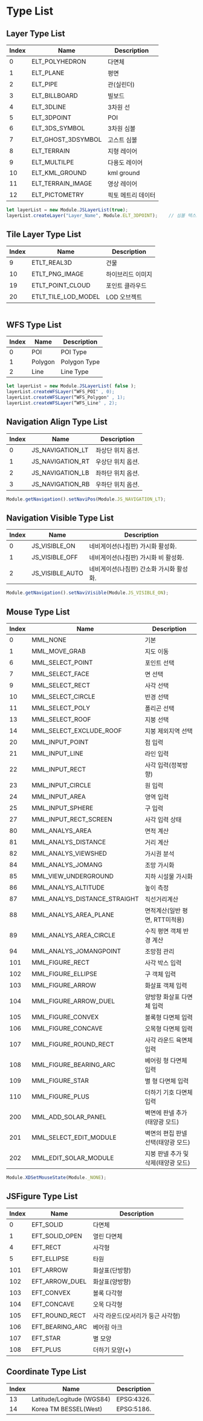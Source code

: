 # Type List

## Layer Type List

| Index | Name                   | Description |
| ----- | ---------------------- | ----------- |
| 0     | ELT\_POLYHEDRON         | 다면체         |
| 1     | ELT\_PLANE              | 평면         |
| 2     | ELT\_PIPE               | 관(실린더)         |
| 3     | ELT\_BILLBOARD         | 빌보드         |
| 4     | ELT\_3DLINE             | 3차원 선         |
| 5     | ELT\_3DPOINT           | POI         |
| 6     | ELT\_3DS_SYMBOL         | 3차원 심볼         |
| 7     | ELT\_GHOST\_3DSYMBOL   | 고스트 심볼      |
| 8     | ELT\_TERRAIN            | 지형 레이어         |
| 9     | ELT\_MULTILPE           | 다용도 레이어         |
| 10    | ELT\_KML_GROUND         | kml ground         |
| 11    | ELT\_TERRAIN_IMAGE      | 영상 레이어         |
| 12    | ELT\_PICTOMETRY         | 픽토 메트리 데이터         |

```javascript
let layerList = new Module.JSLayerList(true);
layerList.createLayer("Layer_Name", Module.ELT_3DPOINT);	// 심볼 텍스트 레이어 생성
```

## Tile Layer Type List

| Index | Name                   | Description |
| ----- | ---------------------- | ----------- |
| 9     | ETLT\_REAL3D           | 건물          |
| 10    | ETLT\_PNG\_IMAGE       | 하이브리드 이미지   |
| 19    | ETLT\_POINT\_CLOUD     | 포인트 클라우드    |
| 20    | ETLT\_TILE\_LOD\_MODEL | LOD 오브젝트    |

```javascript
```

## WFS Type List

| Index | Name    | Description  |
| ----- | ------- | ------------ |
| 0     | POI     | POI Type     |
| 1     | Polygon | Polygon Type |
| 2     | Line    | Line Type    |

```javascript
let layerList = new Module.JSLayerList( false );
layerList.createWFSLayer(“WFS_POI" , 0);
layerList.createWFSLayer(“WFS_Polygon" , 1);
layerList.createWFSLayer(“WFS_Line" , 2);
```

## Navigation Align Type List

| Index | Name               | Description |
| ----- | ------------------ | ----------- |
| 0     | JS\_NAVIGATION\_LT | 좌상단 위치 옵션.  |
| 1     | JS\_NAVIGATION\_RT | 우상단 위치 옵션.  |
| 2     | JS\_NAVIGATION\_LB | 좌하단 위치 옵션.  |
| 3     | JS\_NAVIGATION\_RB | 우하단 위치 옵션.  |

```javascript
Module.getNavigation().setNaviPos(Module.JS_NAVIGATION_LT);
```

## Navigation Visible Type List

| Index | Name              | Description             |
| ----- | ----------------- | ----------------------- |
| 0     | JS\_VISIBLE\_ON   | 네비게이션(나침판) 가시화 활성화.     |
| 1     | JS\_VISIBLE\_OFF  | 네비게이션(나침판) 가시화 비 활성화.   |
| 2     | JS\_VISIBLE\_AUTO | 네비게이션(나침판) 간소화 가시화 활성화. |

```javascript
Module.getNavigation().setNaviVisible(Module.JS_VISIBLE_ON);
```

## Mouse Type List

| Index | Name                            | Description         |
| ----- | ------------------------------- | ------------------- |
| 0     | MML\_NONE                       | 기본                  |
| 1     | MML\_MOVE\_GRAB                 | 지도 이동               |
| 6     | MML\_SELECT\_POINT              | 포인트 선택              |
| 7     | MML\_SELECT\_FACE               | 면 선택                |
| 9     | MML\_SELECT\_RECT               | 사각 선택               |
| 10    | MML\_SELECT\_CIRCLE             | 반경 선택               |
| 11    | MML\_SELECT\_POLY               | 폴리곤 선택              |
| 13    | MML\_SELECT\_ROOF               | 지붕 선택               |
| 14    | MML\_SELECT\_EXCLUDE\_ROOF      | 지붕 제외지역 선택          |
| 20    | MML\_INPUT\_POINT               | 점 입력                |
| 21    | MML\_INPUT\_LINE                | 라인 입력               |
| 22    | MML\_INPUT\_RECT                | 사각 입력(정북방향)         |
| 23    | MML\_INPUT\_CIRCLE              | 원 입력                |
| 24    | MML\_INPUT\_AREA                | 영역 입력               |
| 25    | MML\_INPUT\_SPHERE              | 구 입력                |
| 27    | MML\_INPUT\_RECT\_SCREEN        | 사각 입력 상태            |
| 80    | MML\_ANALYS\_AREA               | 면적 계산               |
| 81    | MML\_ANALYS\_DISTANCE           | 거리 계산               |
| 82    | MML\_ANALYS\_VIEWSHED           | 가시권 분석              |
| 84    | MML\_ANALYS\_JOMANG             | 조망 가시화              |
| 85    | MML\_VIEW\_UNDERGROUND          | 지하 시설물 가시화          |
| 86    | MML\_ANALYS\_ALTITUDE           | 높이 측정               |
| 87    | MML\_ANALYS\_DISTANCE\_STRAIGHT | 직선거리계산              |
| 88    | MML\_ANALYS\_AREA\_PLANE        | 면적계산(일반 평면, RTT미적용) |
| 89    | MML\_ANALYS\_AREA\_CIRCLE       | 수직 평면 객체 반경 계산      |
| 94    | MML\_ANALYS\_JOMANGPOINT        | 조망점 관리              |
| 101   | MML\_FIGURE\_RECT               | 사각 박스 입력            |
| 102   | MML\_FIGURE\_ELLIPSE            | 구 객체 입력             |
| 103   | MML\_FIGURE\_ARROW              | 화살표 객체 입력           |
| 104   | MML\_FIGURE\_ARROW\_DUEL        | 양방향 화살표 다면체 입력      |
| 105   | MML\_FIGURE\_CONVEX             | 볼록형 다면체 입력          |
| 106   | MML\_FIGURE\_CONCAVE            | 오목형 다면체 입력          |
| 107   | MML\_FIGURE\_ROUND\_RECT        | 사각 라운드 육면체 입력       |
| 108   | MML\_FIGURE\_BEARING\_ARC       | 베어링 형 다면체 입력        |
| 109   | MML\_FIGURE\_STAR               | 별 형 다면체 입력          |
| 110   | MML\_FIGURE\_PLUS               | 더하기 기호 다면체 입력       |
| 200   | MML\_ADD\_SOLAR\_PANEL          | 벽면에 판넬 추가(태양광 모드)           |
| 201   | MML\_SELECT\_EDIT\_MODULE       | 벽면의 편집 판넬 선택(태양광 모드)     |
| 202   | MML\_EDIT\_SOLAR\_MODULE        | 지붕 판넬 추가 및 삭제(태양광 모드) |

```javascript
Module.XDSetMouseState(Module._NONE);
```

## JSFigure Type List

| Index | Name                            | Description         |
| ----- | ------------------------------- | ------------------- |
| 0     | EFT\_SOLID                      | 다면체                 |
| 1     | EFT\_SOLID\_OPEN                 | 열린 다면체               |
| 4     | EFT\_RECT                       | 사각형             |
| 5     | EFT\_ELLIPSE                    | 타원                 |
| 101   | EFT\_ARROW                      | 화살표(단방향)               |
| 102   | EFT\_ARROW\_DUEL                 | 화살표(양방향)               |
| 103   | EFT\_CONVEX                     | 볼록 다각형               |
| 104   | EFT\_CONCAVE                    | 오목 다각형               |
| 105   | EFT\_ROUND\_RECT                 | 사각 라운드(모서리가 둥근 사각형) |
| 106   | EFT\_BEARING\_ARC                | 베어링 아크 |
| 107   | EFT\_STAR                       | 별 모양 |
| 108   | EFT\_PLUS                       | 더하기 모양(+)               |

## Coordinate Type List

| Index | Name                      | Description |
| ----- | ------------------------- | ----------- |
| 13    | Latitude/Logitude (WGS84) | EPSG:4326.  |
| 14    | Korea TM BESSEL(West)     | EPSG:5186.  |
